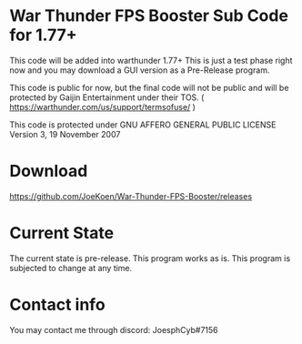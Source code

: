 # War Thunder FPS Booster Sub Code for 1.77+

This code will be added into warthunder 1.77+
This is just a test phase right now and you may
download a GUI version as a Pre-Release program.

This code is public for now, but the final code will
not be public and will be protected by Gaijin Entertainment
under their TOS. ( https://warthunder.com/us/support/termsofuse/ )

This code is protected under
GNU AFFERO GENERAL PUBLIC LICENSE Version 3, 19 November 2007

# Download
https://github.com/JoeKoen/War-Thunder-FPS-Booster/releases

# Current State
The current state is pre-release.
This program works as is.
This program is subjected to change at any time.

# Contact info
You may contact me through discord: JoesphCyb#7156
